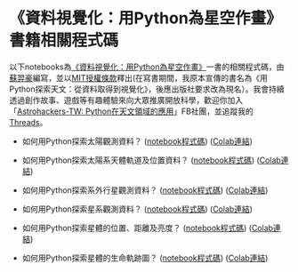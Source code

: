 # 《資料視覺化：用Python為星空作畫》書籍相關程式碼

以下notebooks為[《資料視覺化：用Python為星空作畫》](https://www.tenlong.com.tw/products/9786267383186?list_name=r-zh_tw)一書的相關程式碼，由[蘇羿豪](https://astrobackhacker.tw/)編寫，並以[MIT授權條款](https://github.com/YihaoSu/exploring-astronomy-with-python-from-data-query-to-visualization/blob/main/LICENSE)釋出(在寫書期間，我原本宣傳的書名為《用Python探索天文：從資料取得到視覺化》，後應出版社要求改為現名）。我會持續透過創作故事、遊戲等有趣體驗來向大眾推廣開放科學，歡迎你加入「[Astrohackers-TW: Python在天文領域的應用](https://www.facebook.com/groups/astrohackers.tw.py)」FB社團，並追蹤我的[Threads](https://www.threads.net/@astrobackhacker)。

* 如何用Python探索太陽觀測資料？ ([notebook程式碼](https://github.com/YihaoSu/exploring-astronomy-with-python-from-data-query-to-visualization/blob/main/notebooks/sun.ipynb)) ([Colab連結](https://colab.research.google.com/github/YihaoSu/exploring-astronomy-with-python-from-data-query-to-visualization/blob/main/notebooks/sun.ipynb))

* 如何用Python探索太陽系天體軌道及位置資料？ ([notebook程式碼](https://github.com/YihaoSu/exploring-astronomy-with-python-from-data-query-to-visualization/blob/main/notebooks/solar_system_objects_orbits.ipynb)) ([Colab連結](https://colab.research.google.com/github/YihaoSu/exploring-astronomy-with-python-from-data-query-to-visualization/blob/main/notebooks/solar_system_objects_orbits.ipynb))

* 如何用Python探索系外行星觀測資料？ ([notebook程式碼](https://github.com/YihaoSu/exploring-astronomy-with-python-from-data-query-to-visualization/blob/main/notebooks/exoplanet.ipynb)) ([Colab連結](https://colab.research.google.com/github/YihaoSu/exploring-astronomy-with-python-from-data-query-to-visualization/blob/main/notebooks/exoplanet.ipynb))

* 如何用Python探索星系觀測資料？ ([notebook程式碼](https://github.com/YihaoSu/exploring-astronomy-with-python-from-data-query-to-visualization/blob/main/notebooks/galaxy.ipynb)) ([Colab連結](https://colab.research.google.com/github/YihaoSu/exploring-astronomy-with-python-from-data-query-to-visualization/blob/main/notebooks/galaxy.ipynb))

* 如何用Python探索星體的位置、距離及亮度？ ([notebook程式碼](https://github.com/YihaoSu/exploring-astronomy-with-python-from-data-query-to-visualization/blob/main/notebooks/coordinates_distance_brightness.ipynb)) ([Colab連結](https://colab.research.google.com/github/YihaoSu/exploring-astronomy-with-python-from-data-query-to-visualization/blob/main/notebooks/coordinates_distance_brightness.ipynb))

* 如何用Python探索星體的生命軌跡圖？ ([notebook程式碼](https://github.com/YihaoSu/exploring-astronomy-with-python-from-data-query-to-visualization/blob/main/notebooks/HRD.ipynb)) ([Colab連結](https://colab.research.google.com/github/YihaoSu/exploring-astronomy-with-python-from-data-query-to-visualization/blob/main/notebooks/HRD.ipynb))